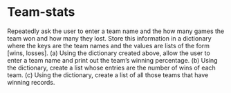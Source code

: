 # Team-stats
Repeatedly ask the user to enter a team name and the how many games the team won and how many they lost. Store this information in a dictionary where the keys are the team names and the values are lists of the form [wins, losses].
  (a) Using the dictionary created above, allow the user to enter a team name and print out the team’s winning percentage.
  (b) Using the dictionary, create a list whose entries are the number of wins of each team.
  (c) Using the dictionary, create a list of all those teams that have winning records.
